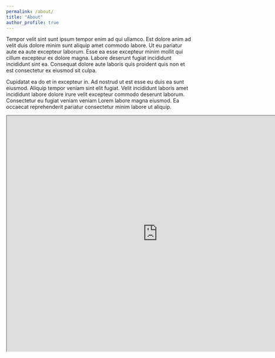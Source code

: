 ```yaml
---
permalink: /about/
title: "About"
author_profile: true
---
```


Tempor velit sint sunt ipsum tempor enim ad qui ullamco. Est dolore anim ad velit duis dolore minim sunt aliquip amet commodo labore. Ut eu pariatur aute ea aute excepteur laborum. Esse ea esse excepteur minim mollit qui cillum excepteur ex dolore magna. Labore deserunt fugiat incididunt incididunt sint ea. Consequat dolore aute laboris quis proident quis non et est consectetur ex eiusmod sit culpa.

Cupidatat ea do et in excepteur in. Ad nostrud ut est esse eu duis ea sunt eiusmod. Aliquip tempor veniam sint elit fugiat. Velit incididunt laboris amet incididunt labore dolore irure velit excepteur commodo deserunt laborum. Consectetur eu fugiat veniam veniam Lorem labore magna eiusmod. Ea occaecat reprehenderit pariatur consectetur minim labore ut aliquip.

<iframe src="https://docs.google.com/document/d/e/2PACX-1vR2xzus4VkSjkzC9c_Ctrbw21tAuxaiphsPbv_cIkmPeun5Sg-EfWvQUKr6IoBWzWTGDz5iaiNLlsoA/pub?embedded=true" width="820" height="640" display="block" ></iframe>
